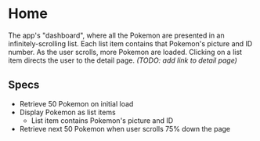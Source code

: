 # Home

The app's "dashboard", where all the Pokemon are presented in an infinitely-scrolling list. Each list item contains that Pokemon's picture and ID number. As the user scrolls, more Pokemon are loaded. Clicking on a list item directs the user to the detail page. _(TODO: add link to detail page)_

## Specs
* Retrieve 50 Pokemon on initial load
* Display Pokemon as list items
	* List item contains Pokemon's picture and ID 
* Retrieve next 50 Pokemon when user scrolls 75% down the page